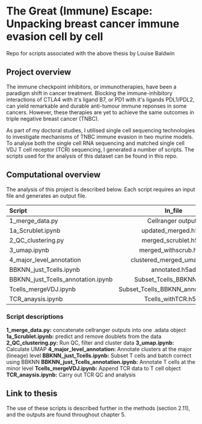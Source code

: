 # The Great (Immune) Escape: Unpacking breast cancer immune evasion cell by cell
Repo for scripts associated with the above thesis by Louise Baldwin

## Project overview
The immune checkpoint inhibitors, or immunotherapies, have been a paradigm shift in cancer treatment. Blocking the immune-inhibitory interactions of CTLA4 with it's ligand B7, or PD1 with it's ligands PDL1/PDL2, can yield remarkable and durable anti-tumour immune reponses in some cancers. However, these therapies are yet to achieve the same outcomes in triple negative breast cancer (TNBC).

As part of my doctoral studies, I utilised single cell sequencing technologies to investigate mechanisms of TNBC immune evasion in two murine models. To analyse both the single cell RNA sequencing and matched single cell VDJ T cell receptor (TCR) sequencing, I generated a number of scripts. The scripts used for the analysis of this dataset can be found in this repo. 

## Computational overview
The analysis of this project is described below. Each script requires an input file and generates an output file.

| Script                               | In_file                             | Results_file                         
| :---                                 |    :----:                           |                                         ---:| 
| 1_merge_data.py                      | Cellranger outputs                  | updated_merged.h5ad                         | 
| 1a_Scrublet.ipynb                    | updated_merged.h5ad                 | merged_scrublet.h5ad                        | 
| 2_QC_clustering.py                   | merged_scrublet.h5ad                | merged_withscrub.h5ad                       | 
| 3_umap.ipynb                         | merged_withscrub.h5ad               | clustered_merged_umap.h5ad                  | 
| 4_major_level_annotation             | clustered_merged_umap.h5ad          | annotated.h5ad                              | 
| BBKNN_just_Tcells.ipynb              | annotated.h5ad                      | Subset_Tcells_BBKNN.h5ad                    | 
| BBKNN_just_Tcells_annotation.ipynb   | Subset_Tcells_BBKNN.h5ad            | Subset_Tcells_BBKNN_annotated.h5ad          | 
| Tcells_mergeVDJ.ipynb                | Subset_Tcells_BBKNN_annotated.h5ad  | Tcells_withTCR.h5ad                         | 
| TCR_anaysis.ipynb                    | Tcells_withTCR.h5ad                 | Plots, figures                              |

### Script descriptions
**1_merge_data.py:** concatenate cellranger outputs into one .adata object
**1a_Scrublet.ipynb:** predict and remove doublets from the data
**2_QC_clustering.py:** Run QC, filter and cluster data
**3_umap.ipynb:** Calculate UMAP
**4_major_level_annotation:** Annotate clusters at the major (lineage) level
**BBKNN_just_Tcells.ipynb:** Subset T cells and batch correct using BBKNN
**BBKNN_just_Tcells_annotation.ipynb:** Annotate T cells at the minor level
**Tcells_mergeVDJ.ipynb:** Append TCR data to T cell object
**TCR_anaysis.ipynb:** Carry out TCR QC and analysis

## Link to thesis
The use of these scripts is described further in the methods (section 2.11), and the outputs are found throughout chapter 5.
